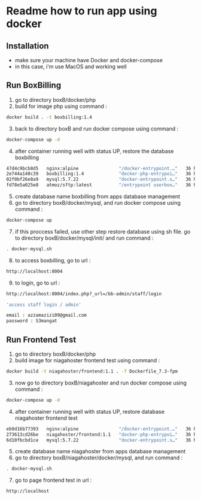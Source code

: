 # Readme how to run app using docker

## Installation
- make sure your machine have Docker and docker-compose
- in this case, i'm use MacOS and working well

## Run BoxBilling
1. go to directory boxB/docker/php
2. build for image php using command :
```sh
docker build . -t boxbilling:1.4
```
3. back to directory boxB and run docker compose using command : 
```sh
docker-compose up -d
```
4. after container running well with status UP, restore the database boxbilling
```sh
47d4c9bcb8d5   nginx:alpine               "/docker-entrypoint.…"   36 hours ago   Up 30 minutes   0.0.0.0:8004->80/tcp               bb-nginx
2e744a140c39   boxbilling:1.4             "docker-php-entrypoi…"   36 hours ago   Up 30 minutes   9000/tcp                           bb-fpm
02f0bf26e8a9   mysql:5.7.22               "docker-entrypoint.s…"   36 hours ago   Up 30 minutes   0.0.0.0:3306->3306/tcp             bb-db
fd78e5a025e8   atmoz/sftp:latest          "/entrypoint userbox…"   36 hours ago   Up 30 minutes   0.0.0.0:2112->22/tcp               bb-ftp
```
5. create database name boxbilling from apps database management
6. go to directory boxB/docker/mysql, and run docker compose using command : 
```sh
docker-compose up
```
7. if this proccess failed, use other step restore database using sh file. go to directory boxB/docker/mysql/init/ and run command : 
```sh
. docker-mysql.sh
```
8. to access boxbilling, go to url : 
```sh
http://localhost:8004
```
9. to login, go to url : 
```sh
http://localhost:8004/index.php?_url=/bb-admin/staff/login
```
```sh
'access staff login / admin'

email : azzamazizi09@gmail.com
password : S3mangat
```


## Run Frontend Test
1. go to directory boxB/docker/php
2. build image for niagahoster frontend test using command : 
```sh
docker build -t niagahoster/frontend:1.1 . -f Dockerfile_7.3-fpm
```
3. now go to directory boxB/niagahoster and run docker compose using command : 
```sh
docker-compose up -d
```
4. after container running well with status UP, restore database niagahoster frontend test
```sh
eb9d16b77393   nginx:alpine               "/docker-entrypoint.…"   36 hours ago   Up 38 minutes   0.0.0.0:80->80/tcp                 nginx_frontend
273613cd26be   niagahoster/frontend:1.1   "docker-php-entrypoi…"   36 hours ago   Up 39 minutes   9000/tcp                           app_frontend
6d10fbcbd1ce   mysql:5.7.22               "docker-entrypoint.s…"   36 hours ago   Up 39 minutes   0.0.0.0:3307->3306/tcp             db_frontend
```
5. create database name niagahoster from apps database management
6. go to directory boxB/niagahoster/docker/mysql, and run command :
```sh
. docker-mysql.sh
```
7. go to page frontend test in url :
```sh
http://localhost
```